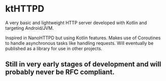 # ktHTTPD

A very basic and lightweight HTTP server developed with Kotlin and targeting Android/JVM.

Inspired in NanoHTTPD but using Kotlin features.
Makes use of Coroutines to handle asynchronous tasks like handling requests.
Will eventually be published as a library for use in other projects.

## Still in very early stages of development and will probably never be RFC compliant.
